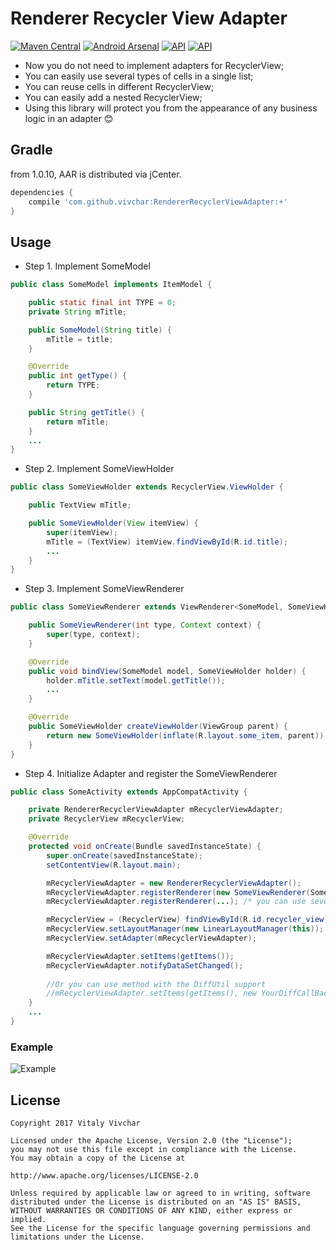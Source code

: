 
# Renderer Recycler View Adapter 

[![Maven Central](https://maven-badges.herokuapp.com/maven-central/com.github.vivchar/RendererRecyclerViewAdapter/badge.svg)](https://maven-badges.herokuapp.com/maven-central/com.github.vivchar/RendererRecyclerViewAdapter) [![Android Arsenal](https://img.shields.io/badge/Android%20Arsenal-RendererRecyclerViewAdapter-green.svg?style=flat)](https://android-arsenal.com/details/1/5442) [![API](https://img.shields.io/badge/API-14%2B-yellow.svg?style=flat)](https://android-arsenal.com/api?level=14) [![API](https://img.shields.io/badge/Size-11%20KB-e91e63.svg)](http://www.methodscount.com/?lib=com.github.vivchar%3ARendererRecyclerViewAdapter%3A1.2.0)





* Now you do not need to implement adapters for RecyclerView;
* You can easily use several types of cells in a single list;
* You can reuse cells in different RecyclerView;
* You can easily add a nested RecyclerView;
* Using this library will protect you from the appearance of any business logic in an adapter :blush:

## Gradle
from 1.0.10, AAR is distributed via jCenter.
```gradle
dependencies {
    compile 'com.github.vivchar:RendererRecyclerViewAdapter:+'
}
```

## Usage

* Step 1. Implement SomeModel

```java
public class SomeModel implements ItemModel {

	public static final int TYPE = 0;
	private String mTitle;

	public SomeModel(String title) {
		mTitle = title;
	}

	@Override
	public int getType() {
		return TYPE;
	}

	public String getTitle() {
		return mTitle;
	}
	...
}
```

* Step 2. Implement SomeViewHolder

```java
public class SomeViewHolder extends RecyclerView.ViewHolder {

	public TextView mTitle;

	public SomeViewHolder(View itemView) {
		super(itemView);
		mTitle = (TextView) itemView.findViewById(R.id.title);
		...
	}
}
```

* Step 3. Implement SomeViewRenderer

```java
public class SomeViewRenderer extends ViewRenderer<SomeModel, SomeViewHolder> {

	public SomeViewRenderer(int type, Context context) {
		super(type, context);
	}

	@Override
	public void bindView(SomeModel model, SomeViewHolder holder) {
		holder.mTitle.setText(model.getTitle());
		...
	}

	@Override
	public SomeViewHolder createViewHolder(ViewGroup parent) {
		return new SomeViewHolder(inflate(R.layout.some_item, parent));
	}
}
```

* Step 4. Initialize Adapter and register the SomeViewRenderer 

```java
public class SomeActivity extends AppCompatActivity {

	private RendererRecyclerViewAdapter mRecyclerViewAdapter;
	private RecyclerView mRecyclerView;

	@Override
	protected void onCreate(Bundle savedInstanceState) {
		super.onCreate(savedInstanceState);
		setContentView(R.layout.main);

		mRecyclerViewAdapter = new RendererRecyclerViewAdapter();
		mRecyclerViewAdapter.registerRenderer(new SomeViewRenderer(SomeModel.TYPE, this));
		mRecyclerViewAdapter.registerRenderer(...); /* you can use several types of cells */

		mRecyclerView = (RecyclerView) findViewById(R.id.recycler_view);
		mRecyclerView.setLayoutManager(new LinearLayoutManager(this));
		mRecyclerView.setAdapter(mRecyclerViewAdapter);

		mRecyclerViewAdapter.setItems(getItems());
		mRecyclerViewAdapter.notifyDataSetChanged();
		
		//Or you can use method with the DiffUtil support
		//mRecyclerViewAdapter.setItems(getItems(), new YourDiffCallBack());
	}
	...
}
```

### Example

![Example](https://github.com/vivchar/RendererRecyclerViewAdapter/blob/master/example-1.2.0.gif)

## License

    Copyright 2017 Vitaly Vivchar

    Licensed under the Apache License, Version 2.0 (the "License");
    you may not use this file except in compliance with the License.
    You may obtain a copy of the License at

    http://www.apache.org/licenses/LICENSE-2.0

    Unless required by applicable law or agreed to in writing, software
    distributed under the License is distributed on an "AS IS" BASIS,
    WITHOUT WARRANTIES OR CONDITIONS OF ANY KIND, either express or implied.
    See the License for the specific language governing permissions and
    limitations under the License.
